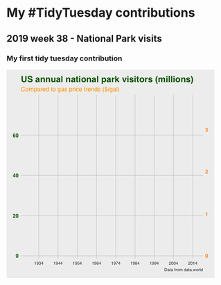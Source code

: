My \#TidyTuesday contributions
================

## 2019 week 38 - National Park visits

### My first tidy tuesday contribution

<a href='scripts/2019_wk38_natparks.R' target='_blank'><img src="plots/2019_wk38_natparks.gif" align="center"/></a>
